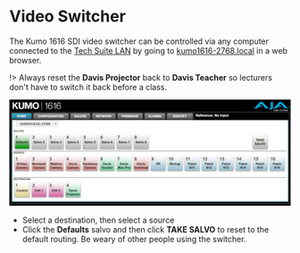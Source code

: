 <!-- Document links. Please put all links here to make broken link checking easier. -->
[av-panels]: /av-panels.md
[clearcom]: /clearcom.md
[control-room]: /control-room.md
[dante]: /dante.md
[edit-rooms]: /edit-rooms.md
[lan]: /lan.md
[machine-room]: /machine-room.md
[mtl]: /mtl.md
[video-switcher]: /video-switcher.md
[workshop]: /workshop.md
[helpdesk]: https://sites.google.com/umich.edu/pat/helpdesk
[training]: https://sites.google.com/umich.edu/pat/training

# Video Switcher

The Kumo 1616 SDI video switcher can be controlled via any computer connected to the [Tech Suite LAN][lan] by going to [kumo1616-2768.local](http://kumo1616-2768.local/) in a web browser.

!> Always reset the **Davis Projector** back to **Davis Teacher** so lecturers don't have to switch it back before a class.

![](/_media/kumo-ui.png)

- Select a destination, then select a source
- Click the **Defaults** salvo and then click **TAKE SALVO** to reset to the default routing. Be weary of other people using the switcher.